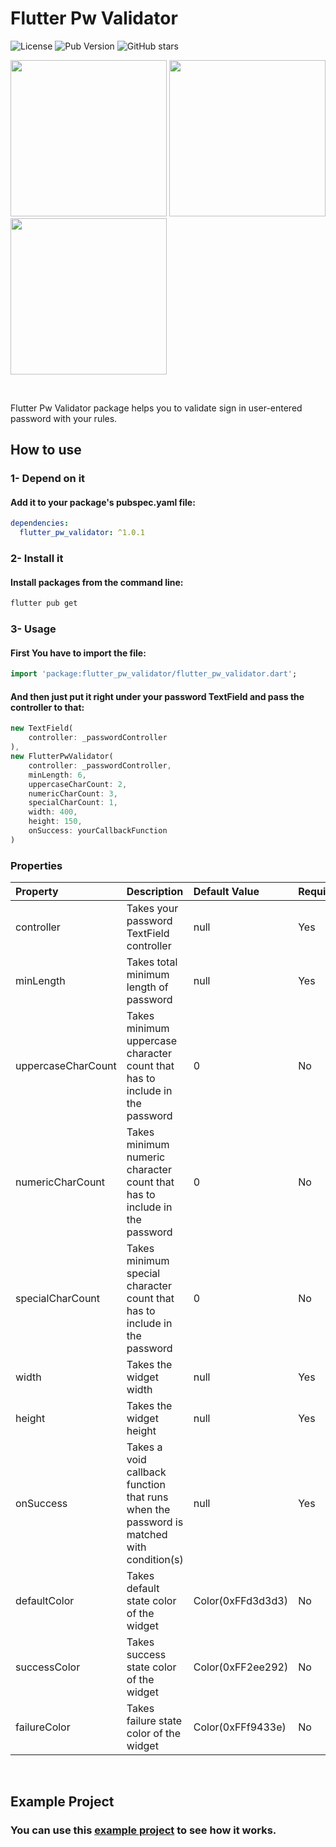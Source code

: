 # Flutter Pw Validator

![License](https://img.shields.io/github/license/ArefMozafari/flutter_pw_validator?style=flat-square) ![Pub Version](https://img.shields.io/pub/v/flutter_pw_validator?style=flat-square) ![GitHub stars](https://img.shields.io/github/stars/ArefMozafari/flutter_pw_validator?style=flat-square)


<img src="https://user-images.githubusercontent.com/29792606/108348045-89a33480-71f6-11eb-99a9-bf56a09f0e26.gif" width="250"> <img src="https://user-images.githubusercontent.com/29792606/108348177-afc8d480-71f6-11eb-991c-34fad5bcf621.gif" width="250"> <img src="https://user-images.githubusercontent.com/29792606/108348154-a9d2f380-71f6-11eb-9c80-20400eba992e.gif" width="250">

</br>

Flutter Pw Validator package helps you to validate sign in user-entered password with your rules.


## How to use
### 1- Depend on it
#### Add it to your package's pubspec.yaml file:
```yml
dependencies:
  flutter_pw_validator: ^1.0.1
```
### 2- Install it
#### Install packages from the command line:
```sh
flutter pub get
```

### 3- Usage
#### First You have to import the file:
```dart
import 'package:flutter_pw_validator/flutter_pw_validator.dart';
```
#### And then just put it right under your password TextField and pass the controller to that:
```dart
new TextField(
    controller: _passwordController
),
new FlutterPwValidator(
    controller: _passwordController,
    minLength: 6,
    uppercaseCharCount: 2,
    numericCharCount: 3,
    specialCharCount: 1,
    width: 400,
    height: 150,
    onSuccess: yourCallbackFunction
)
```
### Properties
|Property		|Description	|Default Value |Required |
|:---------------|:---------------|:-------|:------|
|controller|Takes your password TextField controller|null|Yes|
|minLength|Takes total minimum length of password|null|Yes|
|uppercaseCharCount|Takes minimum uppercase character count that has to include in the password|0|No|
|numericCharCount|Takes minimum numeric character count that has to include in the password|0|No|
|specialCharCount|Takes minimum special character count that has to include in the password|0|No|
|width|Takes the widget width|null|Yes|
|height|Takes the widget height|null|Yes|
|onSuccess|Takes a void callback function that runs when the password is matched with condition(s)|null|Yes|
|defaultColor|Takes default state color of the widget|Color(0xFFd3d3d3)|No|
|successColor|Takes success state color of the widget|Color(0xFF2ee292)|No|
|failureColor|Takes failure state color of the widget|Color(0xFFf9433e)|No|


</br>

## Example Project
### You can use this [example project](https://github.com/XeniacDev/flutter_pw_validator/tree/master/example) to see how it works.
